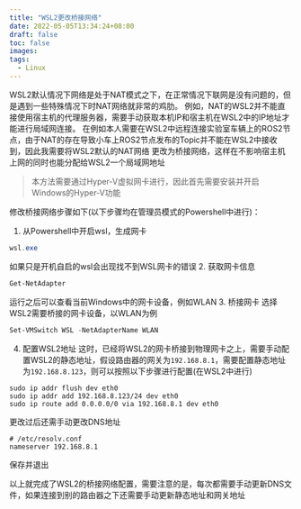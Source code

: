 ```yaml
---
title: "WSL2更改桥接网络"
date: 2022-05-05T13:34:24+08:00
draft: false
toc: false
images:
tags: 
  - Linux
---
```


WSL2默认情况下网络是处于NAT模式之下，在正常情况下联网是没有问题的，但是遇到一些特殊情况下时NAT网络就非常的鸡肋。
例如，NAT的WSL2并不能直接使用宿主机的代理服务器，需要手动获取本机IP和宿主机在WSL2中的IP地址才能进行局域网连接。
在例如本人需要在WSL2中远程连接实验室车辆上的ROS2节点，由于NAT的存在导致小车上ROS2节点发布的Topic并不能在WSL2中接收到，因此我需要将WSL2默认的NAT网络
更改为桥接网络，这样在不影响宿主机上网的同时也能分配给WSL2一个局域网地址

> 本方法需要通过Hyper-V虚拟网卡进行，因此首先需要安装并开启Windows的Hyper-V功能

修改桥接网络步骤如下(以下步骤均在管理员模式的Powershell中进行)：
1. 从Powershell中开启wsl，生成网卡
```powershell
wsl.exe
```
如果只是开机自启的wsl会出现找不到WSL网卡的错误
2. 获取网卡信息
```powershell
Get-NetAdapter
```
运行之后可以查看当前Windows中的网卡设备，例如WLAN
3. 桥接网卡
选择WSL2需要桥接的网卡设备，以WLAN为例
```powershell
Set-VMSwitch WSL -NetAdapterName WLAN
```
4. 配置WSL2地址
这时，已经将WSL2的网卡桥接到物理网卡之上，需要手动配置WSL2的静态地址，假设路由器的网关为`192.168.8.1`，需要配置静态地址为`192.168.8.123`，则可以按照以下步骤进行配置(在WSL2中进行)
```shell
sudo ip addr flush dev eth0
sudo ip addr add 192.168.8.123/24 dev eth0
sudo ip route add 0.0.0.0/0 via 192.168.8.1 dev eth0
```
更改过后还需手动更改DNS地址
```shell
# /etc/resolv.conf
nameserver 192.168.8.1
```
保存并退出

以上就完成了WSL2的桥接网络配置，需要注意的是，每次都需要手动更新DNS文件，如果连接到别的路由器之下还需要手动更新静态地址和网关地址